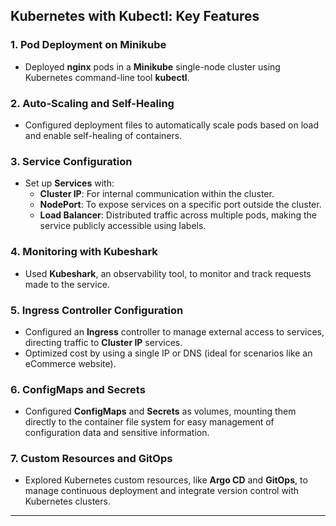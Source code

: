 ## Kubernetes with Kubectl: Key Features

### 1. **Pod Deployment on Minikube**
- Deployed **nginx** pods in a **Minikube** single-node cluster using Kubernetes command-line tool **kubectl**.

### 2. **Auto-Scaling and Self-Healing**
- Configured deployment files to automatically scale pods based on load and enable self-healing of containers.

### 3. **Service Configuration**
- Set up **Services** with:
  - **Cluster IP**: For internal communication within the cluster.
  - **NodePort**: To expose services on a specific port outside the cluster.
  - **Load Balancer**: Distributed traffic across multiple pods, making the service publicly accessible using labels.

### 4. **Monitoring with Kubeshark**
- Used **Kubeshark**, an observability tool, to monitor and track requests made to the service.

### 5. **Ingress Controller Configuration**
- Configured an **Ingress** controller to manage external access to services, directing traffic to **Cluster IP** services.
- Optimized cost by using a single IP or DNS (ideal for scenarios like an eCommerce website).

### 6. **ConfigMaps and Secrets**
- Configured **ConfigMaps** and **Secrets** as volumes, mounting them directly to the container file system for easy management of configuration data and sensitive information.

### 7. **Custom Resources and GitOps**
- Explored Kubernetes custom resources, like **Argo CD** and **GitOps**, to manage continuous deployment and integrate version control with Kubernetes clusters.

---
